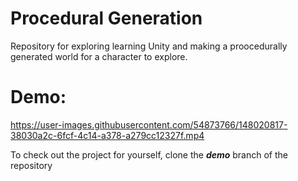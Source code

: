 # Procedural Generation
 Repository for exploring learning Unity and making a proocedurally generated world for a character to explore.
 
# Demo:

https://user-images.githubusercontent.com/54873766/148020817-38030a2c-6fcf-4c14-a378-a279cc12327f.mp4

To check out the project for yourself, clone the *__demo__* branch of the repository
